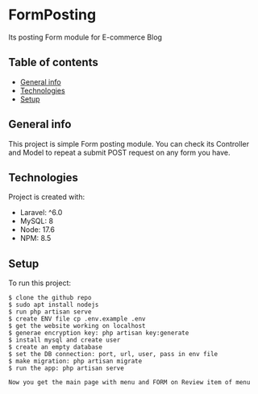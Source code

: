 # FormPosting
Its posting Form module for E-commerce Blog

## Table of contents
* [General info](#general-info)
* [Technologies](#technologies)
* [Setup](#setup)

## General info
This project is simple Form posting module. You can check its Controller and Model to repeat a submit POST request on any form you have. 
	
## Technologies
Project is created with:
* Laravel: ^6.0
* MySQL: 8
* Node: 17.6
* NPM: 8.5
	
## Setup
To run this project:

```
$ clone the github repo
$ sudo apt install nodejs
$ run php artisan serve
$ create ENV file cp .env.example .env
$ get the website working on localhost
$ generae encryption key: php artisan key:generate
$ install mysql and create user
$ create an empty database
$ set the DB connection: port, url, user, pass in env file
$ make migration: php artisan migrate
$ run the app: php artisan serve

Now you get the main page with menu and FORM on Review item of menu
